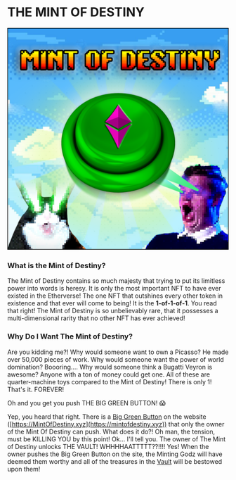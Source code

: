 # THE MINT OF DESTINY

![](../.gitbook/assets/MintOfDestiny.png)

### What is the Mint of Destiny?

The Mint of Destiny contains so much majesty that trying to put its limitless power into words is heresy. It is only the most important NFT to have ever existed in the Etherverse! The one NFT that outshines every other token in existence and that ever will come to being! It is the **1-of-1-of-1**. You read that right! The Mint of Destiny is so unbelievably rare, that it possesses a multi-dimensional rarity that no other NFT has ever achieved!

### Why Do I Want The Mint of Destiny?

Are you kidding me?! Why would someone want to own a Picasso? He made over 50,000 pieces of work. Why would someone want the power of world domination? Boooring.... Why would someone think a Bugatti Veyron is awesome? Anyone with a ton of money could get one. All of these are quarter-machine toys compared to the Mint of Destiny! There is only 1! That's it. FOREVER!

Oh and you get you push THE BIG GREEN BUTTON! 😱

Yep, you heard that right. There is a [Big Green Button](the-vault.md) on the website ([https://MintOfDestiny.xyz](https://mintofdestiny.xyz)) that only the owner of the Mint Of Destiny can push. What does it do?! Oh man, the tension, must be KILLING YOU by this point! Ok... I'll tell you. The owner of The Mint of Destiny unlocks THE VAULT! WHHHHAATTTTT??!!!! Yes! When the owner pushes the Big Green Button on the site, the Minting Godz will have deemed them worthy and all of the treasures in the [Vault](the-vault.md) will be bestowed upon them!

